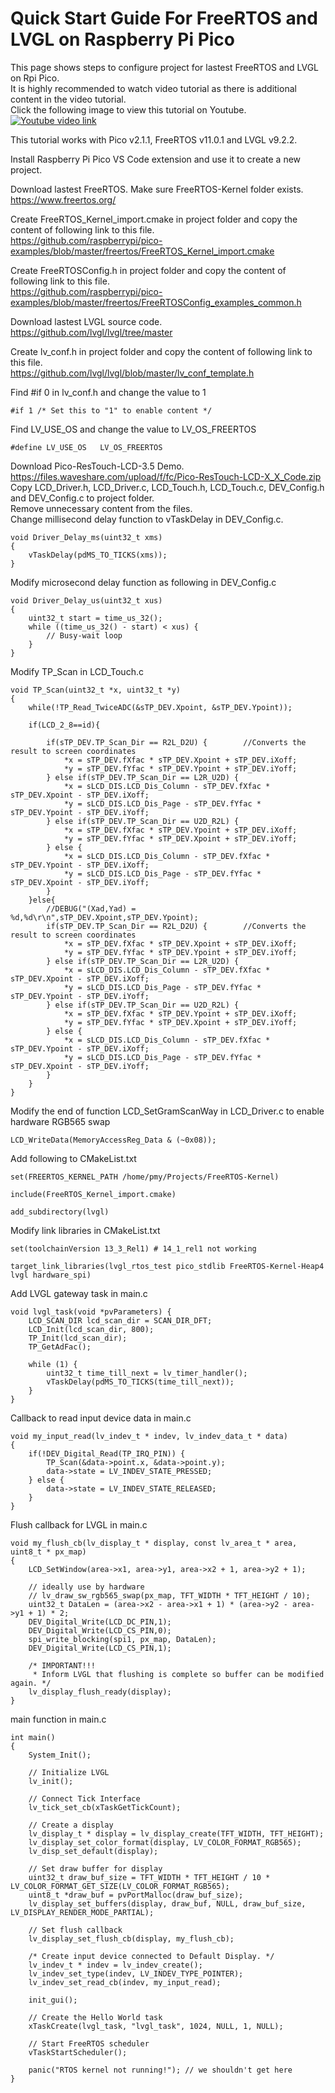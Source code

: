 # Quick Start Guide For FreeRTOS and LVGL on Raspberry Pi Pico
This page shows steps to configure project for lastest FreeRTOS and LVGL on Rpi Pico.  
It is highly recommended to watch video tutorial as there is additional content in the video tutorial.  
Click the following image to view this tutorial on Youtube.  
[![Youtube video link](https://i.ytimg.com/vi/gTd6dm9ONSk/hqdefault.jpg)](//youtu.be/gTd6dm9ONSk "Youtube Video")

This tutorial works with Pico v2.1.1, FreeRTOS v11.0.1 and LVGL v9.2.2.

Install Raspberry Pi Pico VS Code extension and use it to create a new project.  

Download lastest FreeRTOS. Make sure FreeRTOS-Kernel folder exists.   
https://www.freertos.org/  

Create FreeRTOS_Kernel_import.cmake in project folder and copy the content of following link to this file.  
https://github.com/raspberrypi/pico-examples/blob/master/freertos/FreeRTOS_Kernel_import.cmake    

Create FreeRTOSConfig.h in project folder and copy the content of following link to this file.    
https://github.com/raspberrypi/pico-examples/blob/master/freertos/FreeRTOSConfig_examples_common.h  

Download lastest LVGL source code.  
https://github.com/lvgl/lvgl/tree/master  

Create lv_conf.h in project folder and copy the content of following link to this file.   
https://github.com/lvgl/lvgl/blob/master/lv_conf_template.h   

Find #if 0 in lv_conf.h and change the value to 1
```
#if 1 /* Set this to "1" to enable content */
```
Find LV_USE_OS and change the value to LV_OS_FREERTOS  
```
#define LV_USE_OS   LV_OS_FREERTOS
```

Download Pico-ResTouch-LCD-3.5 Demo.  
https://files.waveshare.com/upload/f/fc/Pico-ResTouch-LCD-X_X_Code.zip  
Copy LCD_Driver.h, LCD_Driver.c, LCD_Touch.h, LCD_Touch.c, DEV_Config.h and DEV_Config.c to project folder.   
Remove unnecessary content from the files.  
Change millisecond delay function to vTaskDelay in DEV_Config.c.  
```
void Driver_Delay_ms(uint32_t xms)
{
    vTaskDelay(pdMS_TO_TICKS(xms));
}
```
Modify microsecond delay function as following in DEV_Config.c
```
void Driver_Delay_us(uint32_t xus)
{
    uint32_t start = time_us_32();
    while ((time_us_32() - start) < xus) {
        // Busy-wait loop
    }
}
```

Modify TP_Scan in LCD_Touch.c
```
void TP_Scan(uint32_t *x, uint32_t *y)
{
    while(!TP_Read_TwiceADC(&sTP_DEV.Xpoint, &sTP_DEV.Ypoint));

    if(LCD_2_8==id){

        if(sTP_DEV.TP_Scan_Dir == R2L_D2U) {		//Converts the result to screen coordinates
            *x = sTP_DEV.fXfac * sTP_DEV.Xpoint + sTP_DEV.iXoff;
            *y = sTP_DEV.fYfac * sTP_DEV.Ypoint + sTP_DEV.iYoff;
        } else if(sTP_DEV.TP_Scan_Dir == L2R_U2D) {
            *x = sLCD_DIS.LCD_Dis_Column - sTP_DEV.fXfac * sTP_DEV.Xpoint - sTP_DEV.iXoff;
            *y = sLCD_DIS.LCD_Dis_Page - sTP_DEV.fYfac * sTP_DEV.Ypoint - sTP_DEV.iYoff;
        } else if(sTP_DEV.TP_Scan_Dir == U2D_R2L) {
            *x = sTP_DEV.fXfac * sTP_DEV.Ypoint + sTP_DEV.iXoff;
            *y = sTP_DEV.fYfac * sTP_DEV.Xpoint + sTP_DEV.iYoff;
        } else {
            *x = sLCD_DIS.LCD_Dis_Column - sTP_DEV.fXfac * sTP_DEV.Ypoint - sTP_DEV.iXoff;
            *y = sLCD_DIS.LCD_Dis_Page - sTP_DEV.fYfac * sTP_DEV.Xpoint - sTP_DEV.iYoff;
        }
    }else{
        //DEBUG("(Xad,Yad) = %d,%d\r\n",sTP_DEV.Xpoint,sTP_DEV.Ypoint);
        if(sTP_DEV.TP_Scan_Dir == R2L_D2U) {		//Converts the result to screen coordinates
            *x = sTP_DEV.fXfac * sTP_DEV.Xpoint + sTP_DEV.iXoff;
            *y = sTP_DEV.fYfac * sTP_DEV.Ypoint + sTP_DEV.iYoff;
        } else if(sTP_DEV.TP_Scan_Dir == L2R_U2D) {
            *x = sLCD_DIS.LCD_Dis_Column - sTP_DEV.fXfac * sTP_DEV.Xpoint - sTP_DEV.iXoff;
            *y = sLCD_DIS.LCD_Dis_Page - sTP_DEV.fYfac * sTP_DEV.Ypoint - sTP_DEV.iYoff;
        } else if(sTP_DEV.TP_Scan_Dir == U2D_R2L) {
            *x = sTP_DEV.fXfac * sTP_DEV.Ypoint + sTP_DEV.iXoff;
            *y = sTP_DEV.fYfac * sTP_DEV.Xpoint + sTP_DEV.iYoff;
        } else {
            *x = sLCD_DIS.LCD_Dis_Column - sTP_DEV.fXfac * sTP_DEV.Ypoint - sTP_DEV.iXoff;
            *y = sLCD_DIS.LCD_Dis_Page - sTP_DEV.fYfac * sTP_DEV.Xpoint - sTP_DEV.iYoff;
        }
    }   
}
```

Modify the end of function LCD_SetGramScanWay in LCD_Driver.c to enable hardware RGB565 swap
```
LCD_WriteData(MemoryAccessReg_Data & (~0x08));
```

Add following to CMakeList.txt
```
set(FREERTOS_KERNEL_PATH /home/pmy/Projects/FreeRTOS-Kernel)

include(FreeRTOS_Kernel_import.cmake)

add_subdirectory(lvgl)
```

Modify link libraries in CMakeList.txt
```
set(toolchainVersion 13_3_Rel1) # 14_1_rel1 not working

target_link_libraries(lvgl_rtos_test pico_stdlib FreeRTOS-Kernel-Heap4 lvgl hardware_spi)
```

Add LVGL gateway task in main.c
```
void lvgl_task(void *pvParameters) {
    LCD_SCAN_DIR lcd_scan_dir = SCAN_DIR_DFT;
    LCD_Init(lcd_scan_dir, 800);
    TP_Init(lcd_scan_dir);
    TP_GetAdFac();

    while (1) {
        uint32_t time_till_next = lv_timer_handler();
        vTaskDelay(pdMS_TO_TICKS(time_till_next));
    }
}
```

Callback to read input device data in main.c
```
void my_input_read(lv_indev_t * indev, lv_indev_data_t * data)
{
    if(!DEV_Digital_Read(TP_IRQ_PIN)) {
        TP_Scan(&data->point.x, &data->point.y);
        data->state = LV_INDEV_STATE_PRESSED;
    } else {
        data->state = LV_INDEV_STATE_RELEASED;
    }
}
```

Flush callback for LVGL in main.c
```
void my_flush_cb(lv_display_t * display, const lv_area_t * area, uint8_t * px_map)
{
    LCD_SetWindow(area->x1, area->y1, area->x2 + 1, area->y2 + 1);

    // ideally use by hardware
    // lv_draw_sw_rgb565_swap(px_map, TFT_WIDTH * TFT_HEIGHT / 10);
    uint32_t DataLen = (area->x2 - area->x1 + 1) * (area->y2 - area->y1 + 1) * 2;
    DEV_Digital_Write(LCD_DC_PIN,1);
    DEV_Digital_Write(LCD_CS_PIN,0);
    spi_write_blocking(spi1, px_map, DataLen);
    DEV_Digital_Write(LCD_CS_PIN,1);

    /* IMPORTANT!!!
     * Inform LVGL that flushing is complete so buffer can be modified again. */
    lv_display_flush_ready(display);
}
``` 

main function in main.c
```
int main()
{
    System_Init();

    // Initialize LVGL
    lv_init();

    // Connect Tick Interface
    lv_tick_set_cb(xTaskGetTickCount);

    // Create a display
    lv_display_t * display = lv_display_create(TFT_WIDTH, TFT_HEIGHT);
    lv_display_set_color_format(display, LV_COLOR_FORMAT_RGB565);
    lv_disp_set_default(display);

    // Set draw buffer for display
    uint32_t draw_buf_size = TFT_WIDTH * TFT_HEIGHT / 10 * LV_COLOR_FORMAT_GET_SIZE(LV_COLOR_FORMAT_RGB565);
    uint8_t *draw_buf = pvPortMalloc(draw_buf_size);
    lv_display_set_buffers(display, draw_buf, NULL, draw_buf_size, LV_DISPLAY_RENDER_MODE_PARTIAL);

    // Set flush callback
    lv_display_set_flush_cb(display, my_flush_cb);

    /* Create input device connected to Default Display. */
    lv_indev_t * indev = lv_indev_create();        
    lv_indev_set_type(indev, LV_INDEV_TYPE_POINTER); 
    lv_indev_set_read_cb(indev, my_input_read);

    init_gui();

    // Create the Hello World task
    xTaskCreate(lvgl_task, "lvgl_task", 1024, NULL, 1, NULL);    

    // Start FreeRTOS scheduler
    vTaskStartScheduler();

    panic("RTOS kernel not running!"); // we shouldn't get here
}
```
